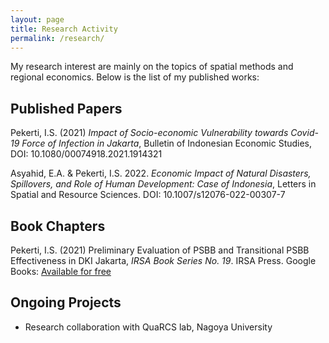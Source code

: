 ```yaml
---
layout: page
title: Research Activity
permalink: /research/
---
```


My research interest are mainly on the topics of spatial methods and regional economics. Below is the list of my published works:

## Published Papers

Pekerti, I.S. (2021) _Impact of Socio-economic Vulnerability towards Covid-19 Force of Infection in Jakarta_, Bulletin of Indonesian Economic Studies, DOI: 10.1080/00074918.2021.1914321

Asyahid, E.A. & Pekerti, I.S. 2022. _Economic Impact of Natural Disasters, Spillovers, and Role of Human Development: Case of Indonesia_, Letters in Spatial and Resource Sciences. DOI: 10.1007/s12076-022-00307-7

## Book Chapters

Pekerti, I.S. (2021) Preliminary Evaluation of PSBB and Transitional PSBB Effectiveness in DKI Jakarta, _IRSA Book Series No. 19_. IRSA Press. Google Books: [Available for free][gbooks]

## Ongoing Projects

- Research collaboration with QuaRCS lab, Nagoya University

[psbb]: https://www.researchgate.net/publication/344425963_Preliminary_Evaluation_of_PSBB_and_Transitional_PSBB_Effectiveness_in_DKI_Jakarta
[gbooks]: https://www.google.co.id/books/edition/Regional_Perspectives_of_COVID_19_in_Ind/D1NKEAAAQBAJ?hl=en&gbpv=0&kptab=overview
